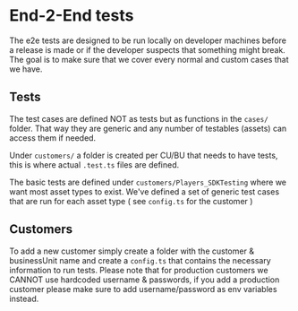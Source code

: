 <!--
SPDX-FileCopyrightText: 2024 Red Bee Media Ltd <https://www.redbeemedia.com/>

SPDX-License-Identifier: CC-BY-SA-4.0
-->

# End-2-End tests

The e2e tests are designed to be run locally on developer machines before a release is made or if the developer suspects that something might break.
The goal is to make sure that we cover every normal and custom cases that we have.

## Tests
The test cases are defined NOT as tests but as functions in the `cases/` folder. That way they are generic and any number of testables (assets) can access them if needed.

Under `customers/` a folder is created per CU/BU that needs to have tests, this is where actual `.test.ts` files are defined.

The basic tests are defined under `customers/Players_SDKTesting` where we want most asset types to exist.
We've defined a set of generic test cases that are run for each asset type ( see `config.ts` for the customer )

## Customers
To add a new customer simply create a folder with the customer & businessUnit name and create a `config.ts` that contains the necessary
information to run tests. Please note that for production customers we CANNOT use hardcoded username & passwords, if you add a production customer please
make sure to add username/password as env variables instead.